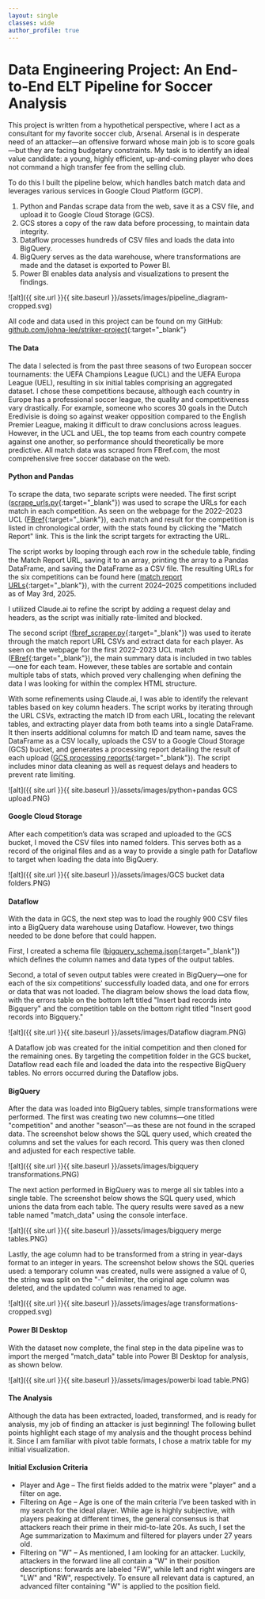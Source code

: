 ```yaml
---
layout: single
classes: wide
author_profile: true
---
```


# Data Engineering Project: An End-to-End ELT Pipeline for Soccer Analysis

This project is written from a hypothetical perspective, where I act as a consultant for my favorite soccer club, Arsenal. Arsenal is in desperate need of an attacker—an offensive forward whose main job is to score goals—but they are facing budgetary constraints. My task is to identify an ideal value candidate: a young, highly efficient, up-and-coming player who does not command a high transfer fee from the selling club.

To do this I built the pipeline below, which handles batch match data and leverages various services in Google Cloud Platform (GCP).
1. Python and Pandas scrape data from the web, save it as a CSV file, and upload it to Google Cloud Storage (GCS).
2. GCS stores a copy of the raw data before processing, to maintain data integrity.
3. Dataflow processes hundreds of CSV files and loads the data into BigQuery.
4. BigQuery serves as the data warehouse, where transformations are made and the dataset is exported to Power BI.
5. Power BI enables data analysis and visualizations to present the findings.

![alt]({{ site.url }}{{ site.baseurl }}/assets/images/pipeline_diagram-cropped.svg)

All code and data used in this project can be found on my GitHub: [github.com/johna-lee/striker-project](https://github.com/johna-lee/striker-project){:target="_blank"}

#### The Data
The data I selected is from the past three seasons of two European soccer tournaments: the UEFA Champions League (UCL) and the UEFA Europa League (UEL), resulting in six initial tables comprising an aggregated dataset. I chose these competitions because, although each country in Europe has a professional soccer league, the quality and competitiveness vary drastically. For example, someone who scores 30 goals in the Dutch Eredivisie is doing so against weaker opposition compared to the English Premier League, making it difficult to draw conclusions across leagues. However, in the UCL and UEL, the top teams from each country compete against one another, so performance should theoretically be more predictive. All match data was scraped from FBref.com, the most comprehensive free soccer database on the web.

#### Python and Pandas
To scrape the data, two separate scripts were needed. The first script ([scrape_urls.py](https://github.com/johna-lee/striker-project/blob/main/scrape_urls.py){:target="_blank"}) was used to scrape the URLs for each match in each competition. As seen on the webpage for the 2022–2023 UCL ([FBref](https://fbref.com/en/comps/8/2022-2023/schedule/2022-2023-Champions-League-Scores-and-Fixtures){:target="_blank"}), each match and result for the competition is listed in chronological order, with the stats found by clicking the "Match Report" link. This is the link the script targets for extracting the URL.

The script works by looping through each row in the schedule table, finding the Match Report URL, saving it to an array, printing the array to a Pandas DataFrame, and saving the DataFrame as a CSV file. The resulting URLs for the six competitions can be found here ([match report URLs](https://github.com/johna-lee/striker-project/tree/main/match%20report%20URLs){:target="_blank"}), with the current 2024–2025 competitions included as of May 3rd, 2025.

I utilized Claude.ai to refine the script by adding a request delay and headers, as the script was initially rate-limited and blocked.

The second script ([fbref_scraper.py](https://github.com/johna-lee/striker-project/blob/main/fbref_scraper.py){:target="_blank"}) was used to iterate through the match report URL CSVs and extract data for each player. As seen on the webpage for the first 2022–2023 UCL match ([FBref](https://fbref.com/en/matches/07f058d4/Dinamo-Zagreb-Chelsea-September-6-2022-Champions-League){:target="_blank"}), the main summary data is included in two tables—one for each team. However, these tables are sortable and contain multiple tabs of stats, which proved very challenging when defining the data I was looking for within the complex HTML structure.

With some refinements using Claude.ai, I was able to identify the relevant tables based on key column headers. The script works by iterating through the URL CSVs, extracting the match ID from each URL, locating the relevant tables, and extracting player data from both teams into a single DataFrame. It then inserts additional columns for match ID and team name, saves the DataFrame as a CSV locally, uploads the CSV to a Google Cloud Storage (GCS) bucket, and generates a processing report detailing the result of each upload ([GCS processing reports](https://github.com/johna-lee/striker-project/tree/main/GCS%20processing%20reports){:target="_blank"}). The script includes minor data cleaning as well as request delays and headers to prevent rate limiting.

![alt]({{ site.url }}{{ site.baseurl }}/assets/images/python+pandas GCS upload.PNG)

#### Google Cloud Storage
After each competition’s data was scraped and uploaded to the GCS bucket, I moved the CSV files into named folders. This serves both as a record of the original files and as a way to provide a single path for Dataflow to target when loading the data into BigQuery.

![alt]({{ site.url }}{{ site.baseurl }}/assets/images/GCS bucket data folders.PNG)

#### Dataflow
With the data in GCS, the next step was to load the roughly 900 CSV files into a BigQuery data warehouse using Dataflow. However, two things needed to be done before that could happen.

First, I created a schema file ([bigquery_schema.json](https://github.com/johna-lee/striker-project/blob/main/bigquery_schema.json){:target="_blank"}) which defines the column names and data types of the output tables.

Second, a total of seven output tables were created in BigQuery—one for each of the six competitions' successfully loaded data, and one for errors or data that was not loaded. The diagram below shows the load data flow, with the errors table on the bottom left titled "Insert bad records into Bigquery" and the competition table on the bottom right titled "Insert good records into Bigquery."

![alt]({{ site.url }}{{ site.baseurl }}/assets/images/Dataflow diagram.PNG)

A Dataflow job was created for the initial competition and then cloned for the remaining ones. By targeting the competition folder in the GCS bucket, Dataflow read each file and loaded the data into the respective BigQuery tables. No errors occurred during the Dataflow jobs.

#### BigQuery
After the data was loaded into BigQuery tables, simple transformations were performed. The first was creating two new columns—one titled "competition" and another "season"—as these are not found in the scraped data. The screenshot below shows the SQL query used, which created the columns and set the values for each record. This query was then cloned and adjusted for each respective table.

![alt]({{ site.url }}{{ site.baseurl }}/assets/images/bigquery transformations.PNG)

The next action performed in BigQuery was to merge all six tables into a single table. The screenshot below shows the SQL query used, which unions the data from each table. The query results were saved as a new table named "match_data" using the console interface.

![alt]({{ site.url }}{{ site.baseurl }}/assets/images/bigquery merge tables.PNG)

Lastly, the age column had to be transformed from a string in year-days format to an integer in years. The screenshot below shows the SQL queries used: a temporary column was created, nulls were assigned a value of 0, the string was split on the "-" delimiter, the original age column was deleted, and the updated column was renamed to age.

![alt]({{ site.url }}{{ site.baseurl }}/assets/images/age transformations-cropped.svg)

#### Power BI Desktop
With the dataset now complete, the final step in the data pipeline was to import the merged "match_data" table into Power BI Desktop for analysis, as shown below.

![alt]({{ site.url }}{{ site.baseurl }}/assets/images/powerbi load table.PNG)

#### The Analysis
Although the data has been extracted, loaded, transformed, and is ready for analysis, my job of finding an attacker is just beginning! The following bullet points highlight each stage of my analysis and the thought process behind it. Since I am familiar with pivot table formats, I chose a matrix table for my initial visualization.

#### Initial Exclusion Criteria
* Player and Age – The first fields added to the matrix were "player" and a filter on age.
* Filtering on Age – Age is one of the main criteria I’ve been tasked with in my search for the ideal player. While age is highly subjective, with players peaking at different times, the general consensus is that attackers reach their prime in their mid-to-late 20s. As such, I set the Age summarization to Maximum and filtered for players under 27 years old.
* Filtering on "W" – As mentioned, I am looking for an attacker. Luckily, attackers in the forward line all contain a "W" in their position descriptions: forwards are labeled "FW", while left and right wingers are "LW" and "RW", respectively. To ensure all relevant data is captured, an advanced filter containing "W" is applied to the position field.

